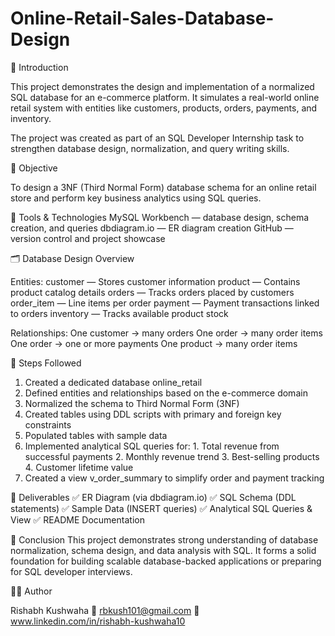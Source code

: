 # Online-Retail-Sales-Database-Design

📘 Introduction

This project demonstrates the design and implementation of a normalized SQL database for an e-commerce platform.
It simulates a real-world online retail system with entities like customers, products, orders, payments, and inventory.

The project was created as part of an SQL Developer Internship task to strengthen database design, normalization, and query writing skills.

🎯 Objective

To design a 3NF (Third Normal Form) database schema for an online retail store and perform key business analytics using SQL queries.

🧰 Tools & Technologies
MySQL Workbench — database design, schema creation, and queries
dbdiagram.io — ER diagram creation
GitHub — version control and project showcase

🗂️ Database Design Overview

Entities:
customer — Stores customer information
product — Contains product catalog details
orders — Tracks orders placed by customers
order_item — Line items per order
payment — Payment transactions linked to orders
inventory — Tracks available product stock

Relationships:
One customer → many orders
One order → many order items
One order → one or more payments
One product → many order items

🔧 Steps Followed
1. Created a dedicated database online_retail
2. Defined entities and relationships based on the e-commerce domain
3. Normalized the schema to Third Normal Form (3NF)
4. Created tables using DDL scripts with primary and foreign key constraints
5. Populated tables with sample data
6. Implemented analytical SQL queries for:
            1. Total revenue from successful payments
            2. Monthly revenue trend
            3. Best-selling products
            4. Customer lifetime value
7. Created a view v_order_summary to simplify order and payment tracking

🧩 Deliverables
✅ ER Diagram (via dbdiagram.io)
✅ SQL Schema (DDL statements)
✅ Sample Data (INSERT queries)
✅ Analytical SQL Queries & View
✅ README Documentation

🏁 Conclusion
This project demonstrates strong understanding of database normalization, schema design, and data analysis with SQL.
It forms a solid foundation for building scalable database-backed applications or preparing for SQL developer interviews.

👨‍💻 Author

Rishabh Kushwaha
📧 rbkush101@gmail.com
🔗 www.linkedin.com/in/rishabh-kushwaha10